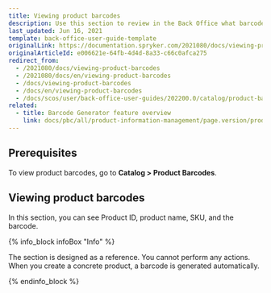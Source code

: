 ```yaml
---
title: Viewing product barcodes
description: Use this section to review in the Back Office what barcodes have been generated for concrete products.
last_updated: Jun 16, 2021
template: back-office-user-guide-template
originalLink: https://documentation.spryker.com/2021080/docs/viewing-product-barcodes
originalArticleId: e006621e-64fb-4d4d-8a33-c66c0afca275
redirect_from:
  - /2021080/docs/viewing-product-barcodes
  - /2021080/docs/en/viewing-product-barcodes
  - /docs/viewing-product-barcodes
  - /docs/en/viewing-product-barcodes
  - /docs/scos/user/back-office-user-guides/202200.0/catalog/product-barcodes/viewing-product-barcodes.html
related:
  - title: Barcode Generator feature overview
    link: docs/pbc/all/product-information-management/page.version/product-barcode-feature-overview.html
---
```


## Prerequisites

To view product barcodes, go to **Catalog&nbsp;<span aria-label="and then">></span> Product Barcodes**.

## Viewing product barcodes

In this section, you can see Product ID, product name, SKU, and the barcode.

{% info_block infoBox "Info" %}

The section is designed as a reference. You cannot perform any actions. When you create a concrete product, a barcode is generated automatically.

{% endinfo_block %}
